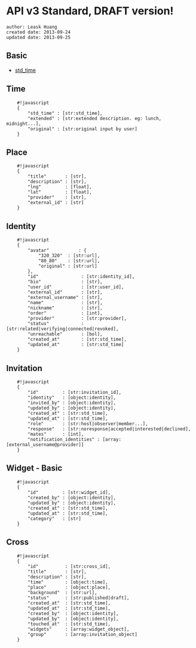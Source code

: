 # API v3 Standard, DRAFT version!
    author: Leask Huang
    created date: 2013-09-24
    updated date: 2013-09-25


## Basic
* [std_time](http://en.wikipedia.org/wiki/ISO_8601)


## Time

        #!javascript
        {
            "std_time" : [str:std_time],
            "extended" : [str:extended description. eg: lunch, midnight...],
            "original" : [str:original input by user]
        }


## Place

        #!javascript
        {
            "title"       : [str],
            "description" : [str],
            "lng"         : [float],
            "lat"         : [float],
            "provider"    : [str],
            "external_id" : [str]
        }


## Identity

        #!javascript
        {
            "avatar"           : {
                "320_320"  : [str:url],
                "80_80"    : [str:url],
                "original" : [str:url]
            },
            "id"                : [str:identity_id],
            "bio"               : [str],
            "user_id"           : [str:user_id],
            "external_id"       : [str],
            "external_username" : [str],
            "name"              : [str],
            "nickname"          : [str],
            "order"             : [int],
            "provider"          : [str:provider],
            "status"            : [str:related|verifying|connected|revoked],
            "unreachable"       : [bol],
            "created_at"        : [str:std_time],
            "updated_at"        : [str:std_time]
        }


## Invitation

        #!javascript
        {
            "id"         : [str:invitation_id],
            "identity"   : [object:identity],
            "invited_by" : [object:identity],
            "updated_by" : [object:identity],
            "created_at" : [str:std_time],
            "updated_at" : [str:std_time],
            "role"       : [str:host|observer|member...],
            "response"   : [str:noresponse|accepted|interested|declined],
            "mates"      : [int],
            "notification_identities" : [array:[external_username@provider]]
        }


## Widget - Basic

        #!javascript
        {
            "id"         : [str:widget_id],
            "created_by" : [object:identity],
            "updated_by" : [object:identity],
            "created_at" : [str:std_time],
            "updated_at" : [str:std_time],
            "category"   : [str]
        }


## Cross

        #!javascript
        {
            "id"          : [str:cross_id],
            "title"       : [str],
            "description" : [str],
            "time"        : [object:time],
            "place"       : [object:place],
            "background"  : [str:url],
            "status"      : [str:published|draft],
            "created_at"  : [str:std_time],
            "updated_at"  : [str:std_time],
            "created_by"  : [object:identity],
            "updated_by"  : [object:identity],
            "touched_at"  : [str:std_time],
            "widgets"     : [array:widget_object],
            "group"       : [array:invitation_object]
        }
